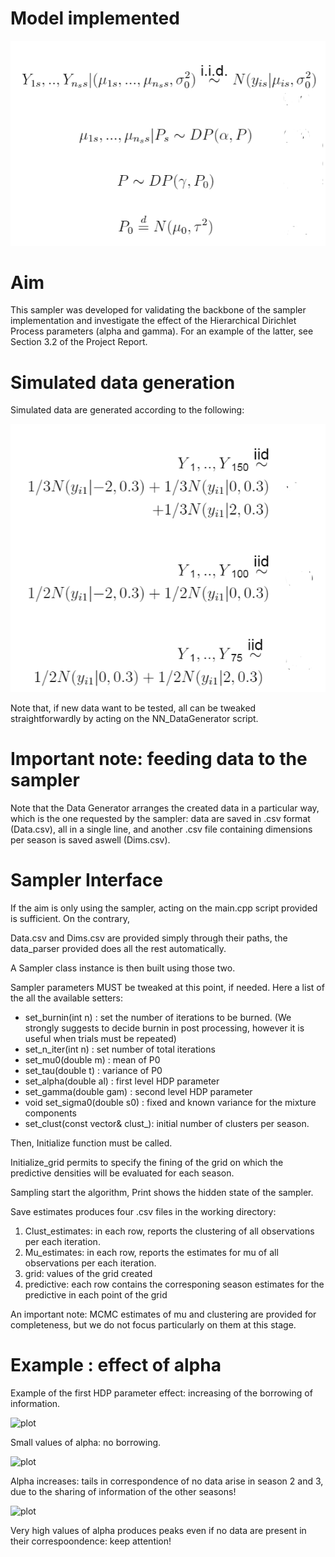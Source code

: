 # Model implemented

![plot](Img/NN1.PNG)

# Aim
This sampler was developed for validating the backbone of the sampler implementation and investigate the effect of the Hierarchical Dirichlet Process parameters (alpha and gamma).
For an example of the latter, see Section 3.2 of the Project Report.

# Simulated data generation
Simulated data are generated according to the following:

![plot](Img/NN2.PNG)

Note that, if new data want to be tested, all can be tweaked straightforwardly by acting on the NN_DataGenerator script.

# Important note: feeding data to the sampler
Note that the Data Generator arranges the created data in a particular way, which is the one requested by the sampler: data are saved in .csv format (Data.csv), all in a single line, and another .csv file containing dimensions per season is saved aswell (Dims.csv). 

# Sampler Interface
If the aim is only using the sampler, acting on the main.cpp script provided is sufficient. On the contrary, 

Data.csv and Dims.csv are provided simply through their paths, the data_parser provided does all the rest automatically.

A Sampler class instance is then built using those two.

Sampler parameters MUST be tweaked at this point, if needed. Here a list of the all the available setters:
* set_burnin(int n) : set the number of iterations to be burned. (We strongly suggests to decide burnin in post processing, however it is useful when trials must be repeated)
* set_n_iter(int n) : set number of total iterations
* set_mu0(double m) : mean of P0
* set_tau(double t) : variance of P0
* set_alpha(double al) : first level HDP parameter
* set_gamma(double gam) : second level HDP parameter 
* void set_sigma0(double s0) : fixed and known variance for the mixture components
* set_clust(const vector<int>& clust_): initial number of clusters per season. 
  
Then, Initialize function must be called.

Initialize_grid permits to specify the fining of the grid on which the predictive densities will be evaluated for each season.

Sampling start the algorithm, Print shows the hidden state of the sampler.

Save estimates produces four .csv files in the working directory:
  1. Clust_estimates: in each row, reports the clustering of all observations per each iteration.
  2. Mu_estimates: in each row, reports the estimates for mu of all observations per each iteration.
  3. grid: values of the grid created
  4. predictive: each row contains the corresponing season estimates for the predictive in each point of the grid
 
 An important note: MCMC estimates of mu and clustering are provided for completeness, but we do not focus particularly on them at this stage.
 
 # Example : effect of alpha
 Example of the first HDP parameter effect: increasing of the borrowing of information.
 
 ![plot](Img/first.png)
 
 Small values of alpha: no borrowing.
 
 ![plot](Img/second.png)
 
 Alpha increases: tails in correspondence of no data arise in season 2 and 3, due to the sharing of information of the other seasons!
 
 ![plot](Img/third.png)
 
 Very high values of alpha produces peaks even if no data are present in their correspoondence: keep attention!
 
 
